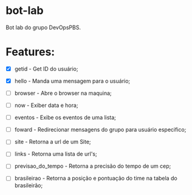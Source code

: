 # bot-lab

Bot lab do grupo DevOpsPBS.

# Features:
- [x] getid - Get ID do usuário;
- [x] hello - Manda uma mensagem para o usuário;
- [ ] browser - Abre o browser na maquina;
- [ ] now - Exiber data e hora;
- [ ] eventos - Exibe os eventos de uma lista;
- [ ] foward - Redirecionar mensagens do grupo para usuário especifico;
- [ ] site - Retorna a url de um Site;
- [ ] links - Retorna uma lista de url's;
- [ ] previsao_do_tempo - Retorna a precisão do tempo de um cep;
- [ ] brasileirao - Retorna a posição e pontuação do time na tabela do brasileirão;

